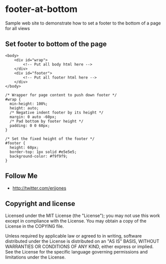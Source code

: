 footer-at-bottom
================

Sample web site to demonstrate how to set a footer to the bottom of a page for all views

## Set footer to bottom of the page

```
<body>
	<div id="wrap">
		<!-- Put all body html here -->
	</div>
	<div id="footer">
		<!-- Put all footer html here -->
	</div>
</body>
```

```
/* Wrapper for page content to push down footer */
#wrap {
  min-height: 100%;
  height: auto;
  /* Negative indent footer by its height */
  margin: 0 auto -60px;
  /* Pad bottom by footer height */
  padding: 0 0 60px;
}

/* Set the fixed height of the footer */
#footer {
  height: 60px;
  border-top: 1px solid #e5e5e5;
  background-color: #f9f9f9;
}
```

## Follow Me

+ http://twitter.com/erjjones

## Copyright and license

Licensed under the MIT License (the "License");
you may not use this work except in compliance with the License.
You may obtain a copy of the License in the COPYING file.

Unless required by applicable law or agreed to in writing, software
distributed under the License is distributed on an "AS IS" BASIS,
WITHOUT WARRANTIES OR CONDITIONS OF ANY KIND, either express or implied.
See the License for the specific language governing permissions and
limitations under the License.